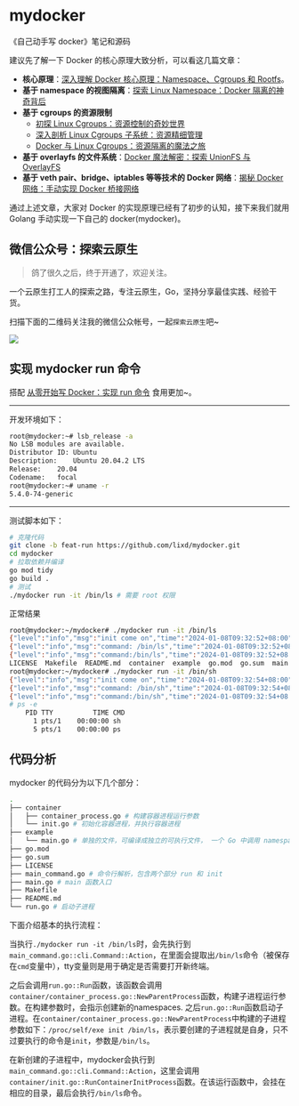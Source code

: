 # mydocker

《自己动手写 docker》笔记和源码


建议先了解一下 Docker 的核心原理大致分析，可以看这几篇文章：
* **核心原理**：[深入理解 Docker 核心原理：Namespace、Cgroups 和 Rootfs](https://mp.weixin.qq.com/s?__biz=Mzk0NzE5OTQyOQ==&mid=2247483699&idx=1&sn=177ce68bfe5b66676374450cca8a270c&chksm=c37bcd99f40c448fdd65a057160f8941c97d2a76f8607948fb7381a3d5089e61df8ff1e32ef7#rd)。
* **基于 namespace 的视图隔离**：[探索 Linux Namespace：Docker 隔离的神奇背后](https://mp.weixin.qq.com/s?__biz=Mzk0NzE5OTQyOQ==&mid=2247483717&idx=1&sn=e30fe959dfc9d7cd0dae0585004ec3e4&chksm=c37bcdeff40c44f94dbb08316f73feaba74f6aec354ba9d5afcb61f7ef821adf891c52e2941b#rd)
* **基于 cgroups 的资源限制**
    * [初探 Linux Cgroups：资源控制的奇妙世界](https://mp.weixin.qq.com/s?__biz=Mzk0NzE5OTQyOQ==&mid=2247483984&idx=1&sn=17e410280d893861656cffabe04aaf51&chksm=c37bcefaf40c47ec2fcebd11e72671a38bd668be686d107237dbe7e44a5cb0e4c001c910433b#rd)
    * [深入剖析 Linux Cgroups 子系统：资源精细管理](https://mp.weixin.qq.com/s?__biz=Mzk0NzE5OTQyOQ==&mid=2247484038&idx=1&sn=3e5c2917f67c4d42c2a5d3f8ca6ec371&chksm=c37bce2cf40c473a4987b805e623dd6c4bc219ab51549752fc80abaa9e1418a4562fd0df0f0b#rd)
    * [Docker 与 Linux Cgroups：资源隔离的魔法之旅](https://mp.weixin.qq.com/s?__biz=Mzk0NzE5OTQyOQ==&mid=2247484043&idx=1&sn=d2668d10623d329be62c5ef1e299c084&chksm=c37bce21f40c473786db38b655ebd28ca9897f7ce2ff073eb9f3a6d179f03c6a7948665b0e2c#rd)
* **基于 overlayfs 的文件系统**：[Docker 魔法解密：探索 UnionFS 与 OverlayFS](https://mp.weixin.qq.com/s?__biz=Mzk0NzE5OTQyOQ==&mid=2247484175&idx=1&sn=4c7c0105cdac469842774b0bb1495e2c&chksm=c37bcfa5f40c46b3a705412f832af86e09823a7bb6083b8c63b3e734a6ec9c8bce3f68d644c4#rd)
* **基于 veth pair、bridge、iptables 等等技术的 Docker 网络**：[揭秘 Docker 网络：手动实现 Docker 桥接网络](https://mp.weixin.qq.com/s?__biz=Mzk0NzE5OTQyOQ==&mid=2247484280&idx=1&sn=c33ce213e561486a1b61b9bbb42ed54d&chksm=c37bcfd2f40c46c45d36a570ea4d7540f7b24ec85dc6547664d5ca7607f3669f92815359a3f6#rd)

通过上述文章，大家对 Docker 的实现原理已经有了初步的认知，接下来我们就用 Golang 手动实现一下自己的 docker(mydocker)。

## 微信公众号：探索云原生

> 鸽了很久之后，终于开通了，欢迎关注。

一个云原生打工人的探索之路，专注云原生，Go，坚持分享最佳实践、经验干货。

扫描下面的二维码关注我的微信公众帐号，一起`探索云原生`吧~

![](https://img.lixueduan.com/about/wechat/qrcode_search.png)


## 实现 mydocker run 命令
搭配 [从零开始写 Docker：实现 run 命令](https://mp.weixin.qq.com/s?__biz=Mzk0NzE5OTQyOQ==&mid=2247484581&idx=1&sn=6474b3a088c9d0e4be6717b668c2b2cc&chksm=c37bc80ff40c4119becc95163201d2646b36eefa6a1010d0b078ab2df258cd56e479bcaedf29#rd) 食用更加~。

---

开发环境如下：
```bash
root@mydocker:~# lsb_release -a
No LSB modules are available.
Distributor ID:	Ubuntu
Description:	Ubuntu 20.04.2 LTS
Release:	20.04
Codename:	focal
root@mydocker:~# uname -r
5.4.0-74-generic
```
---


测试脚本如下：
```bash 
# 克隆代码
git clone -b feat-run https://github.com/lixd/mydocker.git
cd mydocker
# 拉取依赖并编译
go mod tidy
go build .
# 测试
./mydocker run -it /bin/ls # 需要 root 权限
```

正常结果
```bash
root@mydocker:~/mydocker# ./mydocker run -it /bin/ls
{"level":"info","msg":"init come on","time":"2024-01-08T09:32:52+08:00"}
{"level":"info","msg":"command: /bin/ls","time":"2024-01-08T09:32:52+08:00"}
{"level":"info","msg":"command:/bin/ls","time":"2024-01-08T09:32:52+08:00"}
LICENSE  Makefile  README.md  container  example  go.mod  go.sum  main.go  main_command.go  mydocker  run.go
root@mydocker:~/mydocker# ./mydocker run -it /bin/sh
{"level":"info","msg":"init come on","time":"2024-01-08T09:32:54+08:00"}
{"level":"info","msg":"command: /bin/sh","time":"2024-01-08T09:32:54+08:00"}
{"level":"info","msg":"command:/bin/sh","time":"2024-01-08T09:32:54+08:00"}
# ps -e
    PID TTY          TIME CMD
      1 pts/1    00:00:00 sh
      5 pts/1    00:00:00 ps
```

## 代码分析

mydocker 的代码分为以下几个部分：

```sh
.
├── container
│   ├── container_process.go # 构建容器进程运行参数
│   └── init.go # 初始化容器进程，并执行容器进程
├── example
│   └── main.go # 单独的文件，可编译成独立的可执行文件， 一个 Go 中调用 namespace 和 Cgroups 的例子，不牵涉其他 go 文件
├── go.mod
├── go.sum
├── LICENSE
├── main_command.go # 命令行解析，包含两个部分 run 和 init
├── main.go # main 函数入口
├── Makefile
├── README.md
└── run.go # 启动子进程
```

下面介绍基本的执行流程：

当执行`./mydocker run -it /bin/ls`时，会先执行到 `main_command.go::cli.Command::Action`，在里面会提取出`/bin/ls`命令（被保存在`cmd`变量中），tty变量则是用于确定是否需要打开新终端。

之后会调用`run.go::Run`函数，该函数会调用`container/container_process.go::NewParentProcess`函数，构建子进程运行参数。在构建参数时，会指示创建新的namespaces.
之后`run.go::Run`函数启动子进程。在`container/container_process.go::NewParentProcess`中构建的子进程参数如下：`/proc/self/exe init /bin/ls`，表示要创建的子进程就是自身，只不过要执行的命令是`init`，参数是`/bin/ls`。

在新创建的子进程中，mydocker会执行到`main_command.go::cli.Command::Action`，这里会调用`container/init.go::RunContainerInitProcess`函数。在该运行函数中，会挂在相应的目录，最后会执行`/bin/ls`命令。